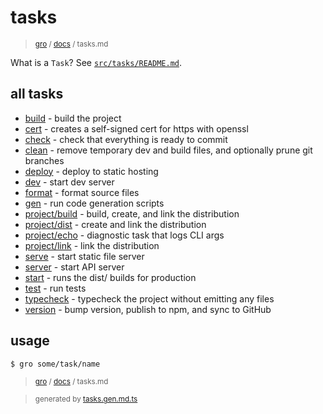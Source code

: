 # tasks

> <sub>[gro](/../..) / [docs](./) / tasks.md</sub>

What is a `Task`? See [`src/tasks/README.md`](../task).

## all tasks

- [build](../build.task.ts) - build the project
- [cert](../cert.task.ts) - creates a self-signed cert for https with openssl
- [check](../check.task.ts) - check that everything is ready to commit
- [clean](../clean.task.ts) - remove temporary dev and build files, and optionally prune git branches
- [deploy](../deploy.task.ts) - deploy to static hosting
- [dev](../dev.task.ts) - start dev server
- [format](../format.task.ts) - format source files
- [gen](../gen.task.ts) - run code generation scripts
- [project/build](../project/build.task.ts) - build, create, and link the distribution
- [project/dist](../project/dist.task.ts) - create and link the distribution
- [project/echo](../project/echo.task.ts) - diagnostic task that logs CLI args
- [project/link](../project/link.task.ts) - link the distribution
- [serve](../serve.task.ts) - start static file server
- [server](../server.task.ts) - start API server
- [start](../start.task.ts) - runs the dist/ builds for production
- [test](../test.task.ts) - run tests
- [typecheck](../typecheck.task.ts) - typecheck the project without emitting any files
- [version](../version.task.ts) - bump version, publish to npm, and sync to GitHub

## usage

```bash
$ gro some/task/name
```

> <sub>[gro](/../..) / [docs](./) / tasks.md</sub>

> <sub>generated by [tasks.gen.md.ts](tasks.gen.md.ts)</sub>
